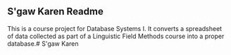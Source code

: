 ## S'gaw Karen Readme

This is a course project for Database Systems I. It converts a spreadsheet of data collected as part of a Linguistic Field Methods course into a proper database.# S'gaw Karen
